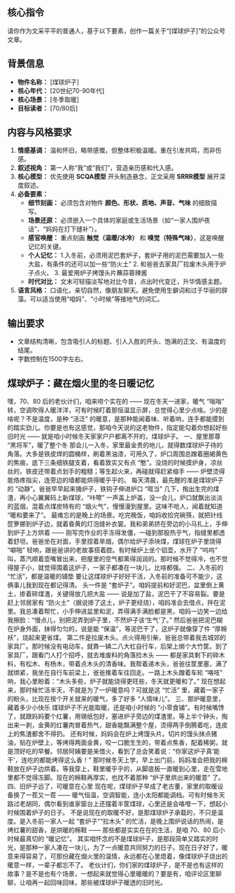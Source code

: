 ## 核心指令 
请你作为文采平平的普通人，基于以下要素，创作一篇关于“[煤球炉子]”的公众号文章。

## 背景信息 
- **物件名称：** [煤球炉子]
- **核心年代：** [20世纪70-90年代]
- **核心场景：** [冬季取暖]
- **目标读者：** [70/80后]

## 内容与风格要求 
1.  **情感基调：** 温和怀旧，略带感慨，但整体积极温暖。重在引发共鸣，而非伤感。
2.  **叙述视角：** 第一人称“我”或“我们”，营造亲历感和代入感。
3.  **核心模型：** 优先使用 **SCQA模型** 开头制造悬念，正文采用 **SRRR模型** 展开深度叙述。
4.  **必备要素：**
    - **细节刻画：** 必须包含对物件 **颜色、形状、质地、声音、气味** 的细致描写。
    - **场景还原：** 必须嵌入一个具体的家庭或生活场景（如“一家人围炉夜话”、“妈妈在灯下缝补”）。
    - **感官唤醒：** 重点刻画 **触觉（温暖/冰冷）** 和 **嗅觉（特殊气味）**，这是唤醒记忆的关键。
    - **个人记忆：** 
            1.入冬前，必须用泥巴套炉子，套炉子用的泥巴需要加入一些大盐，有条件的还可以加一些“防火土”
            2. 和爸爸去家具厂拉废木头用于炉子点火。
            3. 最爱用炉子烤馒头片蘸蒜蓉辣酱
    - **时代对比：** 文末可轻描淡写地对比今昔，点出时代变迁，升华情感主题。
5.  **语言风格：** 口语化，亲切自然，像朋友聊天。避免使用生僻词和过于华丽的辞藻。可以适当使用“咱妈”、“小时候”等接地气的词汇。

## 输出要求 
- 文章结构清晰，包含吸引人的标题、引人入胜的开头、饱满的正文、有温度的结尾。
- 字数控制在1500字左右。

## 煤球炉子：藏在烟火里的冬日暖记忆
嘿，70、80 后的老伙计们，咱来唠个实在的 —— 现在冬天一进家，暖气 “嗡嗡” 转，空调吹得人暖洋洋，可有时候盯着那恒温显示屏，总觉得心里少点啥。少的是啥呢？不是温度，是种 “活泛” 的暖意，是那种能闻着味、听着响，连手都能摸到的踏实劲儿。你要是也有这感觉，那咱今天说的这老物件，指定能勾着你想起好些旧时光 —— 就是咱小时候冬天家家户户都离不开的，煤球炉子。
一、屋里那尊 “黑将军”，暖了整个冬
那会儿一入冬，家里最金贵的地儿，就得数煤球炉子待的角落。大多是铁皮焊的圆桶样，刷着黑油漆，可用久了，炉口周围总蹭着圈褐黄色的焦痕，底下三条细铁腿支着，看着敦实又有点 “憨”。没烧的时候摸炉身，凉丝丝的，铁皮还带着点划手的粗糙；等生起火来，再碰就得赶紧缩手 —— 炉壁烫得能烙疼指尖，连旁边的墙都能烘得暖乎乎的。
每天清晨，最先醒的准是煤球炉子的 “动静”。爸爸早早起来捅炉子，铁钩子伸进炉口 “哐当” 几下，掏出生完的煤渣，再小心翼翼码上新煤球，“咔嚓” 一声盖上炉盖，没一会儿，炉口就飘出淡淡的蓝烟，混着点煤炭特有的 “烟火气”，慢慢漫到屋里。这味不呛人，闻着就知道 “暖和要来了”。
最难忘的是晚上的场景。吃完晚饭，咱妈收拾完碗筷，就把针线笸箩挪到炉子边，就着昏黄的灯泡缝补衣裳。我和弟弟挤在旁边的小马扎上，手伸到炉子上方烘着 —— 刚写完作业的手冻得发僵，一碰到那股热乎气，指缝里都透着舒坦。爸爸坐在对面，手里捏着旱烟，偶尔给炉子添块煤，煤球在炉子里烧得 “噼啪” 轻响，跟爸爸讲的老故事搭着腔。有时候炉上坐个铝壶，水开了 “呜呜” 叫，蒸汽顺着壶嘴冒出来，把屋里的空气都熏得润润的。那时候不觉得冷，也不觉得屋子小，就觉得围着这炉子，一家子都凑在一块儿，比啥都强。
二、入冬前的 “忙活”，都是温暖的铺垫
要让这煤球炉子好好干活，入冬前的准备可不能少，这俩事儿我到现在都记得清。
头一件是 “套炉子”。咱妈提前和好泥巴，盆里倒上黄土，掺着碎煤渣，关键得放几把大盐 —— 说是加了盐，泥巴干了不容易裂。要是赶上邻居家有 “防火土”（据说掺了这土，炉子更经烧），咱妈准会去借点，拌在泥里。我总凑着帮忙，小手伸进盆里和泥，弄得满手满脸都是黑，咱妈一边笑一边给我擦脸：“慢点儿，别把泥弄到炉子里，不然炉子该‘生气’了。” 然后爸爸把泥巴糊在炉身外面，抹得匀匀的，说是能 “保温”，等泥巴干了，这炉子就像穿了件 “厚棉袄”，烧起来更省煤。
第二件是拉废木头。点火得用引柴，爸爸总带着我去城郊的家具厂。那时候没有电动车，就靠一辆二八大杠自行车，后架上绑个大竹筐。到了家具厂，跟看门人打个招呼，就去堆废料的角落捡木头 —— 都是家具剩下的碎木料，有松木、有杨木，带着点木头的清香味。我帮着递木头，爸爸往筐里塞，满了就绑紧，我坐在自行车前梁上，爸爸推着车往回走。一路上木头蹭着车轮 “咯吱” 响，我心里盼着：“木头多些，炉子就能烧得更旺些，冬天就更暖和了。”
现在想起来，那时候忙活半天，不就是为了一炉暖意吗？可就是这 “忙活” 里，藏着一家子的盼头，比现在按个开关就来的暖气，多了好多 “人情味儿”。
三、那炉暖意里，藏着多少小快乐
煤球炉子不光能取暖，还是咱小时候的 “小零食铺”。有时候嘴馋了，就跟妈妈要个红薯，用锡纸包好，塞进炉子旁边的煤渣里。等上半个钟头，掏出来一剥，金黄的红薯肉冒着热气，甜香能飘满整个屋，烫得两手倒腾着吃，连皮上的焦渣都舍不得扔。
还有时候，妈妈会在炉上烤馒头片。切片的馒头抹点猪油，贴在炉壁上，等烤得两面金黄，咬一口脆生生的，带着点焦香，配着稀粥，就是顶好吃的早餐。邻居阿姨要是来借火，看到了总会笑着说：“你家这炉子真‘能干’，连吃的都能烤得这么香！”
那时候冬天上学，早上出门前，妈妈准会把我的棉鞋放在炉子边烘着。等我穿上，鞋里暖乎乎的，从脚底板一直暖到心里，走在雪地里都不觉得冻脚。现在的棉鞋再厚实，也找不着那种 “炉子里烘出来的暖意” 了。
四、旧炉子远了，可暖意在心里
现在呢，煤球炉子早成了老古董，家里的取暖设备换了一茬又一茬 —— 暖气恒温，空调智能，连小太阳都能调档。可有时候冬天路过老胡同，偶尔看到谁家窗台上还摆着半筐煤球，心里还是会咯噔一下，想起小时候围着炉子的日子。
不是说现在的取暖不好，是那煤球炉子承载的，不只是温度。是入冬前一家人一起 “套炉子”“拉木头” 的忙活，是晚上围炉说话的热闹，是烤红薯的甜香，是烘暖的棉鞋 —— 那些都是实实在在的生活，是咱 70、80 后小时候最真切的 “暖记忆”。
其实咱怀念的不是煤球炉子，是那段简单又踏实的时光，是那种一家人凑在一块儿，为了一点暖意共同努力的日子。现在日子好了，暖意来得容易了，可那份藏在烟火里的温情，永远都在心里焐着，像煤球炉子烧出的暖意一样，一辈子都忘不了。
老伙计们，你们家的煤球炉子，是不是也有这样的故事？是不是也有个场景，一想起来就觉得心里暖暖的？要是有，咱评论区里聊聊，让咱再一起回味回味，那些被煤球炉子暖透的旧时光。
